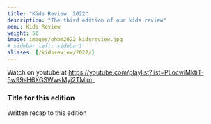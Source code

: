 ```yaml
---
title: "Kids Review: 2022"
description: "The third edition of our kids review"
menu: Kids Review
weight: 50
image: images/ohbm2022_kidsreview.jpg
# sidebar_left: sidebar1
aliases: [/kidsreview/2022/]
---
```


Watch on youtube at https://youtube.com/playlist?list=PLocwiMktiT-5w99sH6XGSWwsMyj2TMlm_

### Title for this edition
Written recap to this edition
